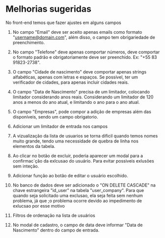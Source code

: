 # Melhorias sugeridas

No front-end temos que fazer ajustes em alguns campos



1. No campo "Email" deve ser aceito apenas emails como formato "username@domain.com", além disso, o campo tem obrigariedade de preenchimento.

2. No campo "Telefone" deve apenas comportar números, deve comportar o formato padrão e obrigatoriamente deve ser preenchido. Ex: "+55 83 91823-2738".

3. O campo "Cidade de nascimento" deve comportar apenas strings alfabéticas, apenas com letras e espaços. Se possível, ter um verificador de cidades, para apenas incluir cidades reais.

4. O campo "Data de Nascimento" precisa de um limitador, colocando limitador considerando anos reais. Considerando um limitador de 120 anos a menos do ano atual, e limitando o ano para o ano atual.

5. O campo "Empresas", pode compor a adição de empresas além das disponíveis, sendo um campo obrigatorio.

6. Adicionar um limitador de entrada nos campos

7. A vizualização da lista de usuarios se torna dificil quando temos nomes muito grande, tendo uma necessidade de quebra de linha nos elementos da tabela.

8. Ao clicar no botão de excluir, poderia aparecer um modal para a confirmac`ção da exlcusao do usuário. Para evitar possiveis exlusões sem inteção.

9. Adicionar função ao botão de editar o usuário escolhido.

10. No banco de dados deve ser adicionado o "ON DELETE CASCADE" na chave estrangeira "id_user" na tabela "user_company". Para que quando seja solicitado uma exclusao, ela seja feita sem nenhum problema, já que ;o problema ocorre devido ao impedimento de exlucsao por esse motivo

11. Filtros de ordenação na lista de usuários

12. No modal de cadastro, o campo de data deve informar "Data de Nascimento" dentro do campo de entrada.
